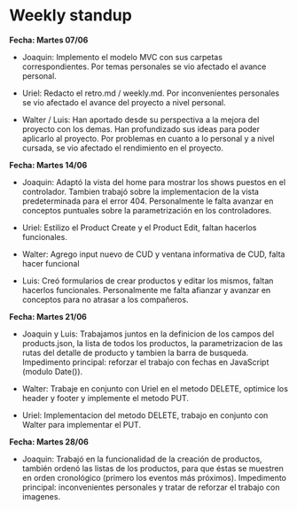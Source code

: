# Weekly standup #

**Fecha: Martes 07/06**

* Joaquin: Implemento el modelo MVC con sus carpetas correspondientes. Por temas personales se vio afectado el avance personal.

* Uriel: Redacto el retro.md / weekly.md. Por inconvenientes personales se vio afectado el avance del proyecto a nivel personal.

* Walter / Luis: Han aportado desde su perspectiva a la mejora del proyecto con los demas. Han profundizado sus ideas para poder aplicarlo al proyecto.
Por problemas en cuanto a lo personal y a nivel cursada, se vio afectado el rendimiento en el proyecto.

**Fecha: Martes 14/06**

* Joaquin: Adaptó la vista del home para mostrar los shows puestos en el controlador. Tambien trabajó sobre la implementacion de la vista predeterminada para el error 404. Personalmente le falta avanzar en conceptos puntuales sobre la parametrización en los controladores.

* Uriel: Estilizo el Product Create y el Product Edit, faltan hacerlos funcionales.

* Walter: Agrego input nuevo de CUD y ventana informativa de CUD, falta hacer funcional 

* Luis: Creó formularios de crear productos y editar los mismos, faltan hacerlos funcionales. Personalmente me falta afianzar y avanzar en conceptos para no atrasar a los compañeros.

**Fecha: Martes 21/06**
* Joaquin y Luis: Trabajamos juntos en la definicion de los campos del products.json, la lista de todos los productos, la parametrizacion de las rutas del detalle de producto y tambien la barra de busqueda. Impedimento principal: reforzar el trabajo con fechas en JavaScript (modulo Date()).

* Walter: Trabaje en conjunto con Uriel en el metodo DELETE, optimice los header y footer y implemente el metodo PUT.

* Uriel: Implementacion del metodo DELETE, trabajo en conjunto con Walter para implementar el PUT.

**Fecha: Martes 28/06**
* Joaquin: Trabajó en la funcionalidad de la creación de productos, también ordenó las listas de los productos, para que éstas se muestren en orden cronológico (primero los eventos más próximos). Impedimento principal: inconvenientes personales y tratar de reforzar el trabajo con imagenes.